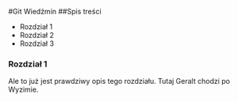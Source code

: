 #Git Wiedźmin
##Spis treści

- Rozdział 1
- Rozdział 2
- Rozdział 3

### Rozdział 1
Ale to już jest prawdziwy opis tego rozdziału.
Tutaj Geralt chodzi po Wyzimie.